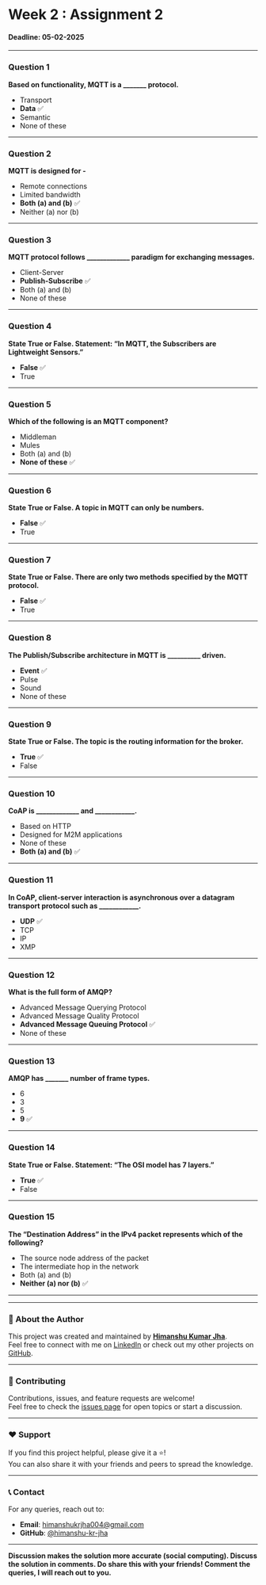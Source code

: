 # Week 2 : Assignment 2
#### Deadline: 05-02-2025  

---

### Question 1  
**Based on functionality, MQTT is a _______ protocol.**  

- Transport  
- **Data** ✅  
- Semantic  
- None of these  

---

### Question 2  
**MQTT is designed for -**  

- Remote connections  
- Limited bandwidth  
- **Both (a) and (b)** ✅  
- Neither (a) nor (b)  

---

### Question 3  
**MQTT protocol follows _____________ paradigm for exchanging messages.**  

- Client-Server  
- **Publish-Subscribe** ✅  
- Both (a) and (b)  
- None of these  

---

### Question 4  
**State True or False. Statement: “In MQTT, the Subscribers are Lightweight Sensors.”**  

- **False** ✅  
- True  

---

### Question 5  
**Which of the following is an MQTT component?**  

- Middleman  
- Mules  
- Both (a) and (b)  
- **None of these** ✅  

---

### Question 6  
**State True or False. A topic in MQTT can only be numbers.**  

- **False** ✅  
- True  

---

### Question 7  
**State True or False. There are only two methods specified by the MQTT protocol.**  

- **False** ✅  
- True  

---

### Question 8  
**The Publish/Subscribe architecture in MQTT is __________ driven.**  

- **Event** ✅  
- Pulse  
- Sound  
- None of these  

---

### Question 9  
**State True or False. The topic is the routing information for the broker.**  

- **True** ✅  
- False  

---

### Question 10  
**CoAP is _____________ and ____________.**  

- Based on HTTP  
- Designed for M2M applications  
- None of these  
- **Both (a) and (b)** ✅  

---

### Question 11  
**In CoAP, client-server interaction is asynchronous over a datagram transport protocol such as ____________.**  

- **UDP** ✅  
- TCP  
- IP  
- XMP  

---

### Question 12  
**What is the full form of AMQP?**  

- Advanced Message Querying Protocol  
- Advanced Message Quality Protocol  
- **Advanced Message Queuing Protocol** ✅  
- None of these  

---

### Question 13  
**AMQP has _______ number of frame types.**  

- 6
- 3  
- 5  
- **9** ✅    

---

### Question 14  
**State True or False. Statement: “The OSI model has 7 layers.”**  

- **True** ✅  
- False  

---

### Question 15  
**The “Destination Address” in the IPv4 packet represents which of the following?**  

- The source node address of the packet  
- The intermediate hop in the network  
- Both (a) and (b)  
- **Neither (a) nor (b)** ✅  

---
---

### 🚀 About the Author  
This project was created and maintained by **[Himanshu Kumar Jha](https://portfolio-himanshu-kumar-jha.onrender.com)**.  
Feel free to connect with me on [LinkedIn](https://www.linkedin.com/in/himanshu-kumar-jha-software-engineer) or check out my other projects on [GitHub](https://github.com/himanshu-kr-jha).  

---

### 📢 Contributing  
Contributions, issues, and feature requests are welcome!  
Feel free to check the [issues page](https://github.com/himanshu-kr-jha/nptel_IoT_2025/issues) for open topics or start a discussion.  

---

### ❤️ Support  
If you find this project helpful, please give it a ⭐️!  
You can also share it with your friends and peers to spread the knowledge.  

---

### 📞 Contact  
For any queries, reach out to:  
- **Email**: himanshukrjha004@gmail.com 
- **GitHub**: [@himanshu-kr-jha](https://github.com/himanshu-kr-jha)  

---

**Discussion makes the solution more accurate (social computing). Discuss the solution in comments. Do share this with your friends! Comment the queries, I will reach out to you.**